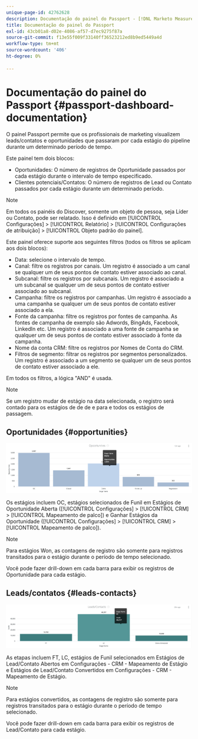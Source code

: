 ```yaml
---
unique-page-id: 42762628
description: Documentação do painel do Passport - [!DNL Marketo Measure] - Documentação do produto
title: Documentação do painel do Passport
exl-id: 43cb01a8-d02e-4086-af57-d7ec9275f87a
source-git-commit: f13e55f009f33140ff36523212ed8b9ed5449a4d
workflow-type: tm+mt
source-wordcount: '406'
ht-degree: 0%

---
```


# Documentação do painel do Passport {#passport-dashboard-documentation}

O painel Passport permite que os profissionais de marketing visualizem leads/contatos e oportunidades que passaram por cada estágio do pipeline durante um determinado período de tempo.

Este painel tem dois blocos:

* Oportunidades: O número de registros de Oportunidade passados por cada estágio durante o intervalo de tempo especificado.
* Clientes potenciais/Contatos: O número de registros de Lead ou Contato passados por cada estágio durante um determinado período.

>[!NOTE]
>
>Em todos os painéis do Discover, somente um objeto de pessoa, seja Líder ou Contato, pode ser relatado. Isso é definido em [!UICONTROL Configurações] > [!UICONTROL Relatório] > [!UICONTROL Configurações de atribuição] > [!UICONTROL Objeto padrão do painel].

Este painel oferece suporte aos seguintes filtros (todos os filtros se aplicam aos dois blocos):

* Data: selecione o intervalo de tempo.
* Canal: filtre os registros por canais. Um registro é associado a um canal se qualquer um de seus pontos de contato estiver associado ao canal.
* Subcanal: filtre os registros por subcanais. Um registro é associado a um subcanal se qualquer um de seus pontos de contato estiver associado ao subcanal.
* Campanha: filtre os registros por campanhas. Um registro é associado a uma campanha se qualquer um de seus pontos de contato estiver associado a ela.
* Fonte da campanha: filtre os registros por fontes de campanha. As fontes de campanha de exemplo são Adwords, BingAds, Facebook, LinkedIn etc. Um registro é associado a uma fonte de campanha se qualquer um de seus pontos de contato estiver associado à fonte da campanha.
* Nome da conta CRM: filtre os registros por Nomes de Conta do CRM.
* Filtros de segmento: filtrar os registros por segmentos personalizados. Um registro é associado a um segmento se qualquer um de seus pontos de contato estiver associado a ele.

Em todos os filtros, a lógica &quot;AND&quot; é usada.

>[!NOTE]
>
>Se um registro mudar de estágio na data selecionada, o registro será contado para os estágios de de de e para e todos os estágios de passagem.

## Oportunidades {#opportunities}

![](assets/one-1.png)

Os estágios incluem OC, estágios selecionados de Funil em Estágios de Oportunidade Aberta ([!UICONTROL Configurações] > [!UICONTROL CRM] > [!UICONTROL Mapeamento de palco]) e Ganhar Estágios da Oportunidade ([!UICONTROL Configurações] > [!UICONTROL CRM] > [!UICONTROL Mapeamento de palco]).

>[!NOTE]
>
>Para estágios Won, as contagens de registro são somente para registros transitados para o estágio durante o período de tempo selecionado.

Você pode fazer drill-down em cada barra para exibir os registros de Oportunidade para cada estágio.

## Leads/contatos {#leads-contacts}

![](assets/two-1.png)

As etapas incluem FT, LC, estágios de Funil selecionados em Estágios de Lead/Contato Abertos em Configurações - CRM - Mapeamento de Estágio e Estágios de Lead/Contato Convertidos em Configurações - CRM - Mapeamento de Estágio.

>[!NOTE]
>
>Para estágios convertidos, as contagens de registro são somente para registros transitados para o estágio durante o período de tempo selecionado.

Você pode fazer drill-down em cada barra para exibir os registros de Lead/Contato para cada estágio.
